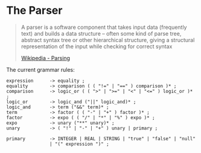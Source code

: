 # The Parser

> A parser is a software component that takes input data (frequently text) and builds a data structure – often some kind of parse tree, abstract syntax tree or other hierarchical structure, giving a structural representation of the input while checking for correct syntax
> 
> [Wikipedia - Parsing](https://en.wikipedia.org/wiki/Parsing#Parser)


The current grammar rules:
```
expression      -> equality ;
equality        -> comparison ( ( "!=" | "==" ) comparison )* ;
comparison      -> logic_or ( ( ">" | ">=" | "<" | "<=" ) logic_or )* ;
logic_or        -> logic_and ("||" logic_and)* ;
logic_and       -> term ("&&" term)* ;
term            -> factor ( ( "-" | "+" ) factor )* ;
factor          -> expo ( ( "/" | "*" | "%" ) expo )* ;
expo            -> unary ("**" unary)* ;
unary           -> ( "!" | "-" | "+" ) unary | primary ;

primary         -> INTEGER | REAL | STRING | "true" | "false" | "null"
                | "(" expression ")" ;
```